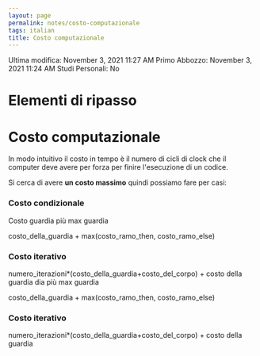 ```yaml
---
layout: page
permalink: notes/costo-computazionale
tags: italian
title: Costo computazionale
---
```


Ultima modifica: November 3, 2021 11:27 AM
Primo Abbozzo: November 3, 2021 11:24 AM
Studi Personali: No

# Elementi di ripasso

# Costo computazionale

In modo intuitivo il costo in tempo è il numero di cicli di clock che il computer deve avere per forza per finire l'esecuzione di un codice.

Si cerca di avere **un costo massimo** quindi possiamo fare per casi:

### Costo condizionale

Costo guardia più max guardia

costo_della_guardia + max(costo_ramo_then, costo_ramo_else)

### Costo iterativo

numero_iterazioni*(costo_della_guardia+costo_del_corpo) + costo della guardia
dia più max guardia

costo_della_guardia + max(costo_ramo_then, costo_ramo_else)

### Costo iterativo

numero_iterazioni*(costo_della_guardia+costo_del_corpo) + costo della guardia